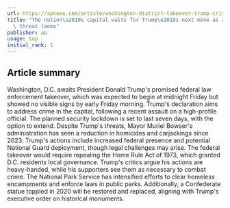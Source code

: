 ```yaml
---
url: https://apnews.com/article/washington-district-takeover-trump-crime-d0ebfa76584753635327d792f6c0b8fc
title: "The nation\u2019s capital waits for Trump\u2019s next move as a federal takeover\
  \ threat looms"
publisher: ap
usage: top
initial_rank: 1
---
```

## Article summary
Washington, D.C. awaits President Donald Trump's promised federal law enforcement takeover, which was expected to begin at midnight Friday but showed no visible signs by early Friday morning. Trump's declaration aims to address crime in the capital, following a recent assault on a high-profile official. The planned security lockdown is set to last seven days, with the option to extend. Despite Trump's threats, Mayor Muriel Bowser's administration has seen a reduction in homicides and carjackings since 2023. Trump's actions include increased federal presence and potential National Guard deployment, though legal challenges may arise. The federal takeover would require repealing the Home Rule Act of 1973, which granted D.C. residents local governance. Trump's critics argue his actions are heavy-handed, while his supporters see them as necessary to combat crime. The National Park Service has intensified efforts to clear homeless encampments and enforce laws in public parks. Additionally, a Confederate statue toppled in 2020 will be restored and replaced, aligning with Trump's executive order on historical monuments.
